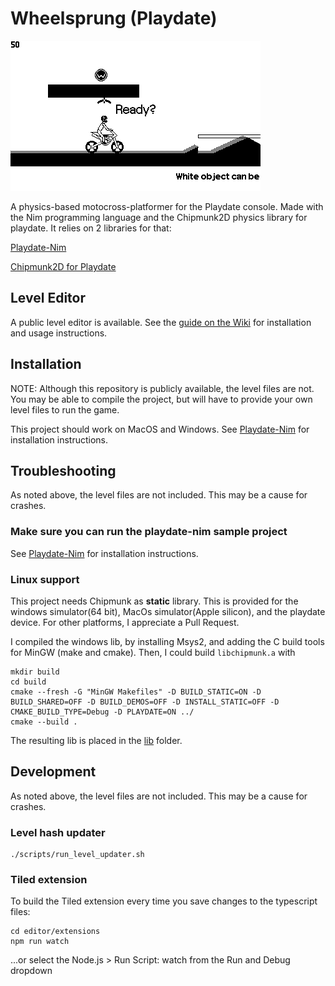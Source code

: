 # Wheelsprung (Playdate)

![Screenshot](screenshots/wheelsprung_gameplay.gif)


A physics-based motocross-platformer for the Playdate console. Made with the Nim programming language and the Chipmunk2D physics library for playdate. It relies on 2 libraries for that:

[Playdate-Nim][pdnim]

[Chipmunk2D for Playdate](https://github.com/samdze/chipmunk-2d)

## Level Editor
A public level editor is available. See the [guide on the Wiki][editor] for installation and usage instructions.

## Installation
NOTE: Although this repository is publicly available, the level files are not. You may be able to compile the project, but will have to provide your own level files to run the game.

This project should work on MacOS and Windows. See [Playdate-Nim][pdnim] for installation instructions.


## Troubleshooting
As noted above, the level files are not included. This may be a cause for crashes.

### Make sure you can run the playdate-nim sample project
See [Playdate-Nim][pdnim] for installation instructions.

### Linux support
This project needs Chipmunk as **static** library. This is provided for the windows simulator(64 bit), MacOs simulator(Apple silicon), and the playdate device. For other platforms, I appreciate a Pull Request.

I compiled the windows lib, by installing Msys2, and adding the C build tools for MinGW (make and cmake). Then, I could build `libchipmunk.a` with 

```
mkdir build
cd build
cmake --fresh -G "MinGW Makefiles" -D BUILD_STATIC=ON -D BUILD_SHARED=OFF -D BUILD_DEMOS=OFF -D INSTALL_STATIC=OFF -D CMAKE_BUILD_TYPE=Debug -D PLAYDATE=ON ../
cmake --build .
```

The resulting lib is placed in the [lib](./lib) folder.


[pdnim]: https://github.com/samdze/playdate-nim/tree/main/playdate_example
[editor]: https://github.com/ninovanhooff/wheelsprung/wiki/Level-Editor

## Development
As noted above, the level files are not included. This may be a cause for crashes.


### Level hash updater

```
./scripts/run_level_updater.sh
```

### Tiled extension
To build the Tiled extension every time you save changes to the typescript files:

```
cd editor/extensions
npm run watch
```

...or select the Node.js > Run Script: watch from the Run and Debug dropdown
